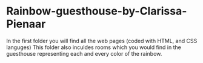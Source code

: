 # Rainbow-guesthouse-by-Clarissa-Pienaar
In the first folder you will find all the web pages (coded with HTML, and CSS languges)
This folder also inculdes rooms which you would find in the guesthouse representing each and every color of the rainbow.
